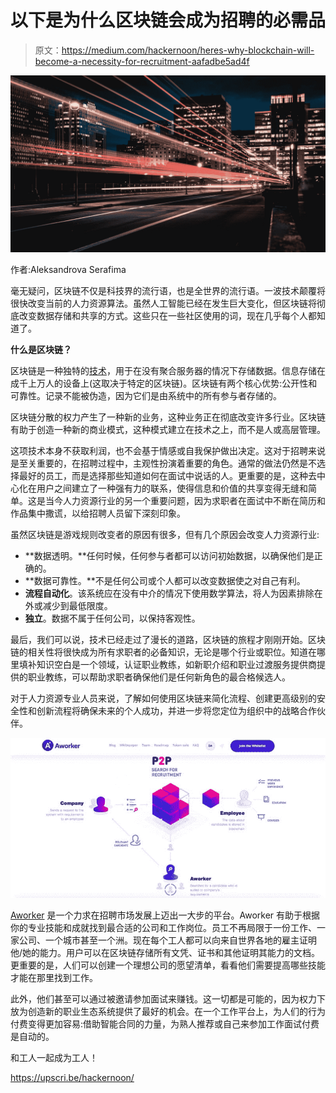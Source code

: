 # 以下是为什么区块链会成为招聘的必需品

> 原文：<https://medium.com/hackernoon/heres-why-blockchain-will-become-a-necessity-for-recruitment-aafadbe5ad4f>

![](img/2dd95cc897be9c9d1b7389c132edada6.png)

作者:Aleksandrova Serafima

毫无疑问，区块链不仅是科技界的流行语，也是全世界的流行语。一波技术颠覆将很快改变当前的人力资源算法。虽然人工智能已经在发生巨大变化，但区块链将彻底改变数据存储和共享的方式。这些只在一些社区使用的词，现在几乎每个人都知道了。

**什么是区块链？**

区块链是一种独特的[技术](https://hackernoon.com/tagged/technology)，用于在没有聚合服务器的情况下存储数据。信息存储在成千上万人的设备上(这取决于特定的区块链)。区块链有两个核心优势:公开性和可靠性。记录不能被伪造，因为它们是由系统中的所有参与者存储的。

区块链分散的权力产生了一种新的业务，这种业务正在彻底改变许多行业。区块链有助于创造一种新的商业模式，这种模式建立在技术之上，而不是人或高层管理。

这项技术本身不获取利润，也不会基于情感或自我保护做出决定。这对于招聘来说是至关重要的，在招聘过程中，主观性扮演着重要的角色。通常的做法仍然是不选择最好的员工，而是选择那些知道如何在面试中说话的人。更重要的是，这种去中心化在用户之间建立了一种强有力的联系，使得信息和价值的共享变得无缝和简单。这是当今人力资源行业的另一个重要问题，因为求职者在面试中不断在简历和作品集中撒谎，以给招聘人员留下深刻印象。

虽然区块链是游戏规则改变者的原因有很多，但有几个原因会改变人力资源行业:

*   **数据透明。**任何时候，任何参与者都可以访问初始数据，以确保他们是正确的。
*   **数据可靠性。**不是任何公司或个人都可以改变数据使之对自己有利。
*   **流程自动化**。该系统应在没有中介的情况下使用数学算法，将人为因素排除在外或减少到最低限度。
*   **独立**。数据不属于任何公司，以保持客观性。

最后，我们可以说，技术已经走过了漫长的道路，区块链的旅程才刚刚开始。区块链的相关性将很快成为所有求职者的必备知识，无论是哪个行业或职位。知道在哪里填补知识空白是一个领域，认证职业教练，如新职介绍和职业过渡服务提供商提供的职业教练，可以帮助求职者确保他们是任何新角色的最合格候选人。

对于人力资源专业人员来说，了解如何使用区块链来简化流程、创建更高级别的安全性和创新流程将确保未来的个人成功，并进一步将您定位为组织中的战略合作伙伴。

![](img/a10bd3c0b076c8e1f9ce5160ac22fa47.png)

[Aworker](https://aworker.io/) 是一个力求在招聘市场发展上迈出一大步的平台。Aworker 有助于根据你的专业技能和成就找到最合适的公司和工作岗位。员工不再局限于一份工作、一家公司、一个城市甚至一个洲。现在每个工人都可以向来自世界各地的雇主证明他/她的能力。用户可以在区块链存储所有文凭、证书和其他证明其能力的文档。更重要的是，人们可以创建一个理想公司的愿望清单，看看他们需要提高哪些技能才能在那里找到工作。

此外，他们甚至可以通过被邀请参加面试来赚钱。这一切都是可能的，因为权力下放为创造新的职业生态系统提供了最好的机会。在一个工作平台上，为人们的行为付费变得更加容易:借助智能合同的力量，为熟人推荐或自己来参加工作面试付费是自动的。

和工人一起成为工人！

https://upscri.be/hackernoon/